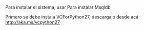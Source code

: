 Para instalar el sistema, usar
Para instalar Msqldb

Primero se debe instala VCForPython27, descargalo desde acá: http://aka.ms/vcpython27